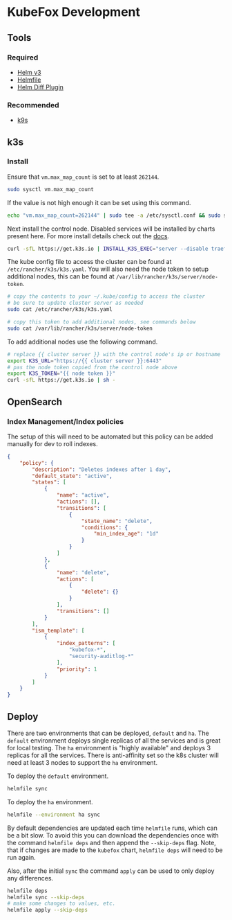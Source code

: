 # KubeFox Development

## Tools

### Required

- [Helm v3](https://helm.sh/docs/intro/install/)
- [Helmfile](https://github.com/roboll/helmfile)
- [Helm Diff Plugin](https://github.com/databus23/helm-diff)

### Recommended

- [k9s](https://k9scli.io/)

## k3s

### Install

Ensure that `vm.max_map_count` is set to at least `262144`.

```bash
sudo sysctl vm.max_map_count
```

If the value is not high enough it can be set using this command.

```bash
echo "vm.max_map_count=262144" | sudo tee -a /etc/sysctl.conf && sudo sysctl -p
```

Next install the control node. Disabled services will be installed by charts present here. For more install details check out the [docs](https://rancher.com/docs/k3s/latest/en/).

```bash
curl -sfL https://get.k3s.io | INSTALL_K3S_EXEC="server --disable traefik --disable local-storage" sh -
```

The kube config file to access the cluster can be found at `/etc/rancher/k3s/k3s.yaml`. You will also need the node token to setup additional nodes, this can be found at `/var/lib/rancher/k3s/server/node-token`.

```bash
# copy the contents to your ~/.kube/config to access the cluster
# be sure to update cluster server as needed
sudo cat /etc/rancher/k3s/k3s.yaml

# copy this token to add additional nodes, see commands below
sudo cat /var/lib/rancher/k3s/server/node-token
```

To add additional nodes use the following command.

```bash
# replace {{ cluster server }} with the control node's ip or hostname
export K3S_URL="https://{{ cluster server }}:6443"
# pas the node token copied from the control node above
export K3S_TOKEN="{{ node token }}"
curl -sfL https://get.k3s.io | sh -
```

## OpenSearch

### Index Management/Index policies

The setup of this will need to be automated but this policy can be added manually for dev to roll indexes.

```json
{
    "policy": {
        "description": "Deletes indexes after 1 day",
        "default_state": "active",
        "states": [
            {
                "name": "active",
                "actions": [],
                "transitions": [
                    {
                        "state_name": "delete",
                        "conditions": {
                            "min_index_age": "1d"
                        }
                    }
                ]
            },
            {
                "name": "delete",
                "actions": [
                    {
                        "delete": {}
                    }
                ],
                "transitions": []
            }
        ],
        "ism_template": [
            {
                "index_patterns": [
                    "kubefox-*",
                    "security-auditlog-*"
                ],
                "priority": 1
            }
        ]
    }
}
```

## Deploy

There are two environments that can be deployed, `default` and `ha`. The `default` environment deploys single replicas of all the services and is great for local testing. The `ha` environment is "highly available" and deploys 3 replicas for all the services. There is anti-affinity set so the k8s cluster will need at least 3 nodes to support the `ha` environment.

To deploy the `default` environment.

```bash
helmfile sync
```

To deploy the `ha` environment.

```bash
helmfile --environment ha sync
```

By default dependencies are updated each time `helmfile` runs, which can be a bit slow. To avoid this you can download the dependencies once with the command `helmfile deps` and then append the `--skip-deps` flag. Note, that if changes are made to the `kubefox` chart, `helmfile deps` will need to be run again.

Also, after the initial `sync` the command `apply` can be used to only deploy any differences.

```bash
helmfile deps
helmfile sync --skip-deps
# make some changes to values, etc.
helmfile apply --skip-deps
```
